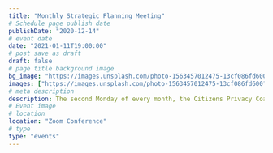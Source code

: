 ```yaml
---
title: "Monthly Strategic Planning Meeting"
# Schedule page publish date
publishDate: "2020-12-14"
# event date
date: "2021-01-11T19:00:00"
# post save as draft
draft: false
# page title background image
bg_image: "https://images.unsplash.com/photo-1563457012475-13cf086fd600?ixid=MXwxMjA3fDB8MHxwaG90by1wYWdlfHx8fGVufDB8fHw%3D&ixlib=rb-1.2.1&auto=format&fit=crop&w=1500&q=80"
images: ["https://images.unsplash.com/photo-1563457012475-13cf086fd600?ixid=MXwxMjA3fDB8MHxwaG90by1wYWdlfHx8fGVufDB8fHw%3D&ixlib=rb-1.2.1&auto=format&fit=crop&w=1500&q=80"]
# meta description
description: The second Monday of every month, the Citizens Privacy Coalition of Santa Clara County meets to discuss and strategize ongoing efforts and plan future events. Whether you're a volunteer, privacy advocate, activist, organizer, legislator, or just plain curious, [join the Coalition](/join) to gain access!
# Event image
# location
location: "Zoom Conference"
# type
type: "events"
---
```

